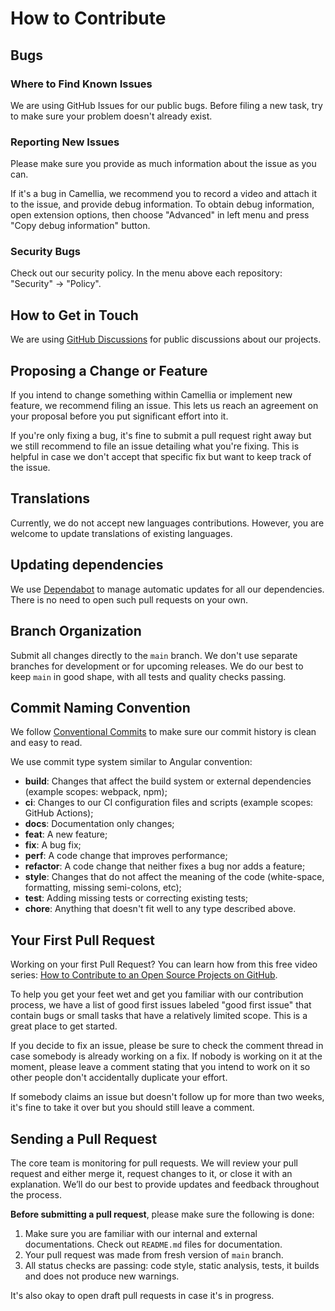 # How to Contribute

## Bugs

### Where to Find Known Issues

We are using GitHub Issues for our public bugs. Before filing a new task, try to make sure your problem doesn't already exist.

### Reporting New Issues

Please make sure you provide as much information about the issue as you can.

If it's a bug in Camellia, we recommend you to record a video and attach it to the issue, and provide debug information. To obtain debug information, open extension options, then choose "Advanced" in left menu and press "Copy debug information" button.

### Security Bugs

Check out our security policy. In the menu above each repository: "Security" → "Policy".

## How to Get in Touch

We are using [GitHub Discussions](https://github.com/orgs/camellia-app/discussions) for public discussions about our projects.

## Proposing a Change or Feature

If you intend to change something within Camellia or implement new feature, we recommend filing an issue. This lets us reach an agreement on your proposal before you put significant effort into it.

If you're only fixing a bug, it's fine to submit a pull request right away but we still recommend to file an issue detailing what you're fixing. This is helpful in case we don't accept that specific fix but want to keep track of the issue.

## Translations

Currently, we do not accept new languages contributions. However, you are welcome to update translations of existing languages.

## Updating dependencies

We use [Dependabot](https://docs.github.com/en/code-security/dependabot/dependabot-security-updates/configuring-dependabot-security-updates) to manage automatic updates for all our dependencies. There is no need to open such pull requests on your own.

## Branch Organization

Submit all changes directly to the `main` branch. We don't use separate branches for development or for upcoming releases. We do our best to keep `main` in good shape, with all tests and quality checks passing.

## Commit Naming Convention

We follow [Conventional Commits](https://www.conventionalcommits.org/en/v1.0.0/) to make sure our commit history is clean and easy to read.

We use commit type system similar to Angular convention:

- **build**: Changes that affect the build system or external dependencies (example scopes: webpack, npm);
- **ci**: Changes to our CI configuration files and scripts (example scopes: GitHub Actions);
- **docs**: Documentation only changes;
- **feat**: A new feature;
- **fix**: A bug fix;
- **perf**: A code change that improves performance;
- **refactor**: A code change that neither fixes a bug nor adds a feature;
- **style**: Changes that do not affect the meaning of the code (white-space, formatting, missing semi-colons, etc);
- **test**: Adding missing tests or correcting existing tests;
- **chore**: Anything that doesn't fit well to any type described above.

## Your First Pull Request

Working on your first Pull Request? You can learn how from this free video series: [How to Contribute to an Open Source Projects on GitHub](https://egghead.io/courses/how-to-contribute-to-an-open-source-project-on-github).

To help you get your feet wet and get you familiar with our contribution process, we have a list of good first issues labeled "good first issue" that contain bugs or small tasks that have a relatively limited scope. This is a great place to get started.

If you decide to fix an issue, please be sure to check the comment thread in case somebody is already working on a fix. If nobody is working on it at the moment, please leave a comment stating that you intend to work on it so other people don't accidentally duplicate your effort.

If somebody claims an issue but doesn't follow up for more than two weeks, it's fine to take it over but you should still leave a comment.

## Sending a Pull Request

The core team is monitoring for pull requests. We will review your pull request and either merge it, request changes to it, or close it with an explanation. We’ll do our best to provide updates and feedback throughout the process.

**Before submitting a pull request**, please make sure the following is done:

1. Make sure you are familiar with our internal and external documentations. Check out `README.md` files for documentation.
2. Your pull request was made from fresh version of `main` branch.
3. All status checks are passing: code style, static analysis, tests, it builds and does not produce new warnings.

It's also okay to open draft pull requests in case it's in progress.
